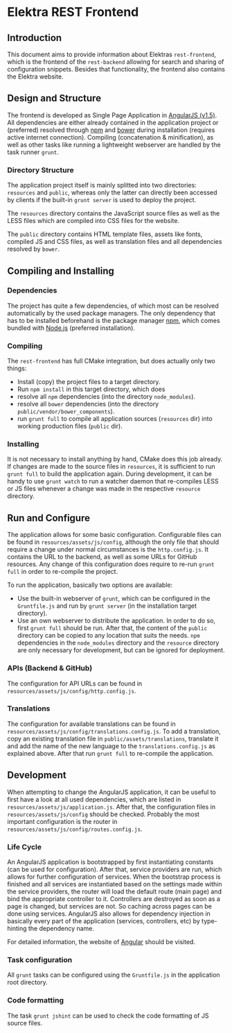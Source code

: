 # Elektra REST Frontend

## Introduction

This document aims to provide information about Elektras `rest-frontend`, which is the frontend of the `rest-backend` allowing for search and sharing of configuration snippets. Besides that functionality, the frontend also contains the Elektra website.

## Design and Structure

The frontend is developed as Single Page Application in [AngularJS (v1.5)](https://angularjs.org/). All dependencies are either already contained in the application project or (preferred) resolved through [npm](https://www.npmjs.com/) and [bower](https://bower.io/) during installation (requires active internet connection). Compiling (concatenation & minification), as well as other tasks like running a lightweight webserver are handled by the task runner `grunt`.

### Directory Structure

The application project itself is mainly splitted into two directories: `resources` and `public`, whereas only the latter can directly been accessed by clients if the built-in `grunt server` is used to deploy the project.

The `resources` directory contains the JavaScript source files as well as the LESS files which are compiled into CSS files for the website.

The `public` directory contains HTML template files, assets like fonts, compiled JS and CSS files, as well as translation files and all dependencies resolved by `bower`.

## Compiling and Installing

### Dependencies

The project has quite a few dependencies, of which most can be resolved automatically by the used package managers. The only dependency that has to be installed beforehand is the package manager [npm](https://www.npmjs.com/), which comes bundled with [Node.js](https://nodejs.org/) (preferred installation).

### Compiling

The `rest-frontend` has full CMake integration, but does actually only two things:
- Install (copy) the project files to a target directory.
- Run `npm install` in this target directory, which does
 - resolve all `npm` dependencies (into the directory `node_modules`).
 - resolve all `bower` dependencies (into the directory `public/vendor/bower_components`).
 - run `grunt full` to compile all application sources (`resources` dir) into working production files (`public` dir).

### Installing

It is not necessary to install anything by hand, CMake does this job already. If changes are made to the source files in `resources`, it is sufficient to run `grunt full` to build the application again. During development, it can be handy to use `grunt watch` to run a watcher daemon that re-compiles LESS or JS files whenever a change was made in the respective `resource` directory.

## Run and Configure

The application allows for some basic configuration. Configurable files can be found in `resources/assets/js/config`, although the only file that should require a change under normal circumstances is the `http.config.js`. It contains the URL to the backend, as well as some URLs for GitHub resources. Any change of this configuration does require to re-run `grunt full` in order to re-compile the project.

To run the application, basically two options are available:
- Use the built-in webserver of `grunt`, which can be configured in the `Gruntfile.js` and run by `grunt server` (in the installation target directory).
- Use an own webserver to distribute the application. In order to do so, first `grunt full` should be run. After that, the content of the `public` directory can be copied to any location that suits the needs. `npm` dependencies in the `node_modules` directory and the `resource` directory are only necessary for development, but can be ignored for deployment.

### APIs (Backend & GitHub)

The configuration for API URLs can be found in `resources/assets/js/config/http.config.js`.

### Translations

The configuration for available translations can be found in `resources/assets/js/config/translations.config.js`. To add a translation, copy an existing translation file in `public/assets/translations`, translate it and add the name of the new language to the `translations.config.js` as explained above. After that run `grunt full` to re-compile the application.

## Development

When attempting to change the AngularJS application, it can be useful to first have a look at all used dependencies, which are listed in `resources/assets/js/application.js`. After that, the configuration files in `resources/assets/js/config` should be checked. Probably the most important configuration is the router in `resources/assets/js/config/routes.config.js`.

### Life Cycle

An AngularJS application is bootstrapped by first instantiating constants (can be used for configuration). After that, service providers are run, which allows for further configuration of services. When the bootstrap process is finished and all services are instantiated based on the settings made within the service providers, the router will load the default route (main page) and bind the appropriate controller to it. Controllers are destroyed as soon as a page is changed, but services are not. So caching across pages can be done using services. AngularJS also allows for dependency injection in basically every part of the application (services, controllers, etc) by type-hinting the dependency name.

For detailed information, the website of [Angular](https://angularjs.org/) should be visited.

### Task configuration

All `grunt` tasks can be configured using the `Gruntfile.js` in the application root directory.

### Code formatting

The task `grunt jshint` can be used to check the code formatting of JS source files.
